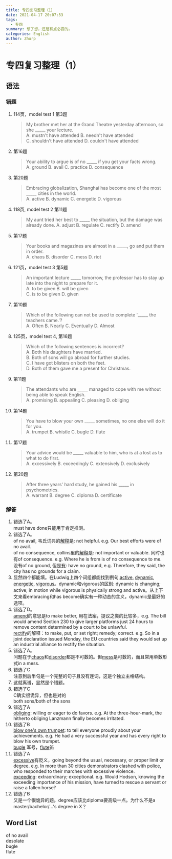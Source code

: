 ```yaml
---
title: 专四复习整理（1）
date: 2021-04-17 20:07:53
tags: 
  - 专四
summary: 想了想，还是有点必要的。
categories: English
author: Zhurp
---
```

# 专四复习整理（1）
## 语法
### 错题
1. 114页，model test 1 第3题
   >My brother met her at the Grand Theatre yesterday afternoon, so she _____ your lecture.  
   A. mustn't have attended B. needn't have attended   
   C. shouldn't have attended D. couldn't have attended  
2. 第16题 
   >Your ability to argue is of no _____ if you get your facts wrong.  
   A. ground B. avail C. practice D. consequence  
3. 第20题   
   >Embracing globalization, Shanghai has become one of the most _____ cities in the world.  
   A. active B. dynamic C. energetic D. vigorous
4. 118页, model test 2 第11题  
   >My aunt tried her best to _____ the situation, but the damage was already done. 
   A. adjust B. regulate C. rectify D. amend  
4. 第17题
   >Your books and magazines are almost in a _____, go and put them in order.  
   A. chaos B. disorder C. mess D. riot
5. 121页，model test 3 第5题  
   >An important lecture _____ tomorrow, the professor has to stay up late into the night to prepare for it.  
   A. to be given B. will be given  
   C. is to be given D. given
6. 第10题
   >Which of the following can not be used to complete '_____ the teachers came.'?  
   A. Often B. Nearly C. Eventually D. Almost
7. 125页，model test 4, 第16题
   >Which of the following sentences is incorrect?  
   A. Both his daughters have married.  
   B. Both of sons will go abroad for further studies.  
   C. I have got blisters on both the feet.  
   D. Both of them gave me a present for Christmas.
8. 第11题  
   >The attendants who are _____ managed to cope with me without being able to speak English.  
   A. promising B. appealing C. pleasing D. obliging
9. 第14题  
    > You have to blow your own _____ sometimes, no one else will do it for you.  
    A. trumpet B. whistle C. bugle D. flute  
10. 第17题  
    >Your advice would be _____ valuable to him, who is at a lost as to what to do first.   
    A. excessively B. exceedingly C. extensively D. exclusively
11. 第20题  
    >After three years' hard study, he gained his _____ in psychometrics.  
    A. warrant B. degree C. diploma D. certificate
### 解答 
1. 错选了A。  
   must have done只能用于肯定推测。
2. 错选了A。  
   of no avail, 韦氏词典的[解释](https://www.merriam-webster.com/dictionary/of%20no%20avail)是: not helpful. e.g. Our best efforts were of no avail.  
   of no consequence, collins里的[解释](https://www.collinsdictionary.com/dictionary/english/of-consequence)是: not important or valuable. 同时也有of consequence. e.g. Where he is from is of no consequence to me.  
   没有of no ground, 但是[有](https://ludwig.guru/s/has+no+grounds): have no ground, e.g. Therefore, they said, the city has no grounds for a claim.  
3. 显然四个都能填。在Ludwig上四个词组都能找到例句,[active](https://ludwig.guru/s/active+city), [dynamic](https://ludwig.guru/s/dynamic+city), [energetic](https://ludwig.guru/s/energetic+city), [vigorous](https://ludwig.guru/s/vigorous+city)。dynamic和vigorous的[区别](https://wikidiff.com/vigorous/dynamic): dynamic is changing; active; in motion while vigorous is physically strong and active。从上下文来看embracing和has become确实有一种动态的含义，dynamic是最好的选项。
4. 错选了D。  
   [amend](https://www.dictionary.com/browse/amend)的意思是to make better, 用在法案，提议之类的比较多，e.g. The bill would amend Section 230 to give larger platforms just 24 hours to remove content determined by a court to be unlawful.  
   [rectify](https://www.dictionary.com/browse/rectify)的解释：to make, put, or set right; remedy; correct. e.g. So in a joint declaration issued Monday, the EU countries said they would set up an industrial alliance to rectify the situation.
5. 错选了A。  
   问题在于[chaos](https://dictionary.cambridge.org/zhs/%E8%AF%8D%E5%85%B8/%E8%8B%B1%E8%AF%AD/chaos)和[disorder](https://dictionary.cambridge.org/zhs/%E8%AF%8D%E5%85%B8/%E8%8B%B1%E8%AF%AD/disorder)都是不可数的。但[mess](https://dictionary.cambridge.org/zhs/%E8%AF%8D%E5%85%B8/%E8%8B%B1%E8%AF%AD/mess)是可数的，而且常用单数形式in a mess. 
6. 错选了C  
   注意到后半句是一个完整的句子且没有连词，这是个独立主格结构。
7. 这就离谱，显然是个错题。
8. 错选了C  
   C确实很诡异，但也是对的  
   both sons/both of the sons
9. 错选了A  
    [obliging](https://dictionary.cambridge.org/zhs/%E8%AF%8D%E5%85%B8/%E8%8B%B1%E8%AF%AD/mess): willing or eager to do favors. e.g. At the three-hour-mark, the hitherto obliging Lanzmann finally becomes irritated.  
10. 错选了B  
    [blow one's own trumpet](https://dictionary.cambridge.org/zhs/%E8%AF%8D%E5%85%B8/%E8%8B%B1%E8%AF%AD/blow-your-own-trumpet-horn): to tell everyone proudly about your achievements. e.g. He had a very successful year and has every right to blow his own trumpet.  
    [bugle](https://www.dictionary.com/browse/bugle) 军号，[flute](https://www.dictionary.com/browse/flute)笛
11. 错选了A  
    [excessive](https://www.dictionary.com/browse/excessive)有贬义，going beyond the usual, necessary, or proper limit or degree. e.g. In more than 30 cities demonstrators clashed with police, who responded to their marches with excessive violence.  
    [exceeding](https://www.dictionary.com/browse/exceeding): extraordinary; exceptional. e.g. Would Hodson, knowing the exceeding importance of his mission, have turned to rescue a servant or raise a fallen horse?
12. 错选了B  
    又是一个很诡异的题。degree应该比diploma要高级一点。为什么不是a master/bachelor/...'s degree in X？
## Word List 
of no avail  
desolate  
bugle  
flute  
